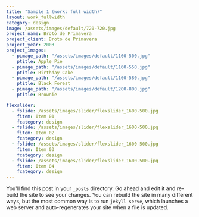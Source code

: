 ```yaml
---
title: "Sample 1 (work: full width)"
layout: work_fullwidth
category: design
image: /assets/images/default/720-720.jpg
project_name: Broto de Primavera
project_client: Broto de Primavera
project_year: 2003
project_images:
  - pimage_path: "/assets/images/default/1160-500.jpg"
    ptitle: Apple Pie
  - pimage_path: "/assets/images/default/1160-550.jpg"
    ptitle: Birthday Cake
  - pimage_path: "/assets/images/default/1160-580.jpg"
    ptitle: Black Forest
  - pimage_path: "/assets/images/default/1200-800.jpg"
    ptitle: Brownie

flexslider:
  - fslide: /assets/images/slider/flexslider_1600-500.jpg
    fitem: Item 01
    fcategory: design
  - fslide: /assets/images/slider/flexslider_1600-500.jpg
    fitem: Item 02
    fcategory: design
  - fslide: /assets/images/slider/flexslider_1600-500.jpg
    fitem: Item 03
    fcategory: design
  - fslide: /assets/images/slider/flexslider_1600-500.jpg
    fitem: Item 04
    fcategory: design
---
```

You'll find this post in your `_posts` directory. Go ahead and edit it and re-build
the site to see your changes. You can rebuild the site in many different ways, but
the most common way is to run `jekyll serve`, which launches a web server and
auto-regenerates your site when a file is updated.

